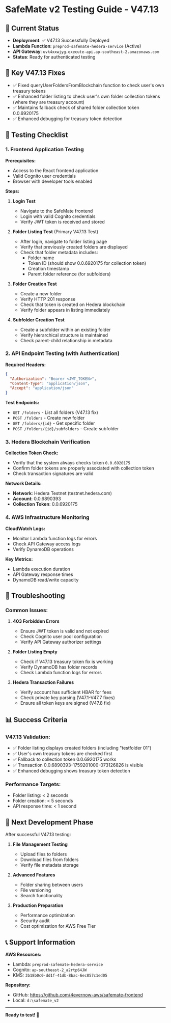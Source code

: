 # SafeMate v2 Testing Guide - V47.13

## 🎯 Current Status
- **Deployment**: ✅ V47.13 Successfully Deployed
- **Lambda Function**: `preprod-safemate-hedera-service` (Active)
- **API Gateway**: `uvk4xxwjyg.execute-api.ap-southeast-2.amazonaws.com`
- **Status**: Ready for authenticated testing

## 🔧 Key V47.13 Fixes
- ✅ Fixed queryUserFoldersFromBlockchain function to check user's own treasury tokens
- ✅ Enhanced folder listing to check user's own folder collection tokens (where they are treasury account)
- ✅ Maintains fallback check of shared folder collection token 0.0.6920175
- ✅ Enhanced debugging for treasury token detection

## 🧪 Testing Checklist

### 1. Frontend Application Testing
**Prerequisites:**
- Access to the React frontend application
- Valid Cognito user credentials
- Browser with developer tools enabled

**Steps:**
1. **Login Test**
   - Navigate to the SafeMate frontend
   - Login with valid Cognito credentials
   - Verify JWT token is received and stored

2. **Folder Listing Test** (Primary V47.13 Test)
   - After login, navigate to folder listing page
   - Verify that previously created folders are displayed
   - Check that folder metadata includes:
     - Folder name
     - Token ID (should show 0.0.6920175 for collection token)
     - Creation timestamp
     - Parent folder reference (for subfolders)

3. **Folder Creation Test**
   - Create a new folder
   - Verify HTTP 201 response
   - Check that token is created on Hedera blockchain
   - Verify folder appears in listing immediately

4. **Subfolder Creation Test**
   - Create a subfolder within an existing folder
   - Verify hierarchical structure is maintained
   - Check parent-child relationship in metadata

### 2. API Endpoint Testing (with Authentication)

**Required Headers:**
```json
{
  "Authorization": "Bearer <JWT_TOKEN>",
  "Content-Type": "application/json",
  "Accept": "application/json"
}
```

**Test Endpoints:**
- `GET /folders` - List all folders (V47.13 fix)
- `POST /folders` - Create new folder
- `GET /folders/{id}` - Get specific folder
- `POST /folders/{id}/subfolders` - Create subfolder

### 3. Hedera Blockchain Verification

**Collection Token Check:**
- Verify that the system always checks token `0.0.6920175`
- Confirm folder tokens are properly associated with collection token
- Check transaction signatures are valid

**Network Details:**
- **Network**: Hedera Testnet (testnet.hedera.com)
- **Account**: 0.0.6890393
- **Collection Token**: 0.0.6920175

### 4. AWS Infrastructure Monitoring

**CloudWatch Logs:**
- Monitor Lambda function logs for errors
- Check API Gateway access logs
- Verify DynamoDB operations

**Key Metrics:**
- Lambda execution duration
- API Gateway response times
- DynamoDB read/write capacity

## 🚨 Troubleshooting

### Common Issues:

1. **403 Forbidden Errors**
   - Ensure JWT token is valid and not expired
   - Check Cognito user pool configuration
   - Verify API Gateway authorizer settings

2. **Folder Listing Empty**
   - Check if V47.13 treasury token fix is working
   - Verify DynamoDB has folder records
   - Check Lambda function logs for errors

3. **Hedera Transaction Failures**
   - Verify account has sufficient HBAR for fees
   - Check private key parsing (V47.1-V47.7 fixes)
   - Ensure all token keys are signed (V47.8 fix)

## 📊 Success Criteria

### V47.13 Validation:
- ✅ Folder listing displays created folders (including "testfolder 01")
- ✅ User's own treasury tokens are checked first
- ✅ Fallback to collection token 0.0.6920175 works
- ✅ Transaction 0.0.6890393-1759201000-073126826 is visible
- ✅ Enhanced debugging shows treasury token detection

### Performance Targets:
- Folder listing: < 2 seconds
- Folder creation: < 5 seconds
- API response time: < 1 second

## 🔄 Next Development Phase

After successful V47.13 testing:
1. **File Management Testing**
   - Upload files to folders
   - Download files from folders
   - Verify file metadata storage

2. **Advanced Features**
   - Folder sharing between users
   - File versioning
   - Search functionality

3. **Production Preparation**
   - Performance optimization
   - Security audit
   - Cost optimization for AWS Free Tier

## 📞 Support Information

**AWS Resources:**
- Lambda: `preprod-safemate-hedera-service`
- Cognito: `ap-southeast-2_a2rtp64JW`
- KMS: `3b18b0c0-dd1f-41db-8bac-6ec857c1ed05`

**Repository:**
- GitHub: https://github.com/4evernow-aws/safemate-frontend
- Local: `d:\safemate_v2`

---

**Ready to test! 🚀**
